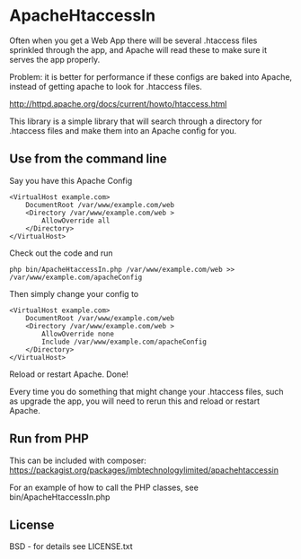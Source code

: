# ApacheHtaccessIn

Often when you get a Web App there will be several .htaccess files sprinkled through the app, and Apache will read these to make sure it serves the app properly.

Problem: it is better for performance if these configs are baked into Apache, instead of getting apache to look for .htaccess files.

http://httpd.apache.org/docs/current/howto/htaccess.html

This library is a simple library that will search through a directory for .htaccess files and make them into an Apache config for you.

## Use from the command line

Say you have this Apache Config

```
<VirtualHost example.com>
    DocumentRoot /var/www/example.com/web
    <Directory /var/www/example.com/web >
        AllowOverride all
    </Directory>
</VirtualHost>
```

Check out the code and run

    php bin/ApacheHtaccessIn.php /var/www/example.com/web >> /var/www/example.com/apacheConfig


Then simply change your config to

```
<VirtualHost example.com>
    DocumentRoot /var/www/example.com/web
    <Directory /var/www/example.com/web >
        AllowOverride none
        Include /var/www/example.com/apacheConfig
    </Directory>
</VirtualHost>
```

Reload or restart Apache. Done!

Every time you do something that might change your .htaccess files, such as upgrade the app, you will need to rerun this and reload or restart Apache.

## Run from PHP

This can be included with composer: https://packagist.org/packages/jmbtechnologylimited/apachehtaccessin

For an example of how to call the PHP classes, see bin/ApacheHtaccessIn.php

## License

BSD - for details see LICENSE.txt
